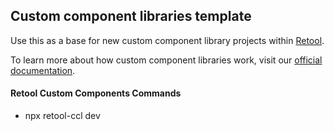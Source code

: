 ## Custom component libraries template

Use this as a base for new custom component library projects within [Retool](https://www.retool.com).

To learn more about how custom component libraries work, visit our [official documentation](https://docs.retool.com/apps/guides/custom/custom-component-libraries).


#### Retool Custom Components Commands
- npx retool-ccl dev